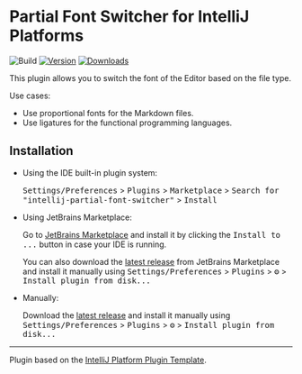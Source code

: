 # Partial Font Switcher for IntelliJ Platforms

![Build](https://github.com/occar421/intellij-partial-font-switcher/workflows/Build/badge.svg)
[![Version](https://img.shields.io/jetbrains/plugin/v/28766.svg)](https://plugins.jetbrains.com/plugin/28766)
[![Downloads](https://img.shields.io/jetbrains/plugin/d/28766.svg)](https://plugins.jetbrains.com/plugin/28766)

<!-- Plugin description -->
This plugin allows you to switch the font of the Editor based on the file type.

Use cases:
- Use proportional fonts for the Markdown files.
- Use ligatures for the functional programming languages.
<!-- Plugin description end -->

## Installation

- Using the IDE built-in plugin system:
  
  <kbd>Settings/Preferences</kbd> > <kbd>Plugins</kbd> > <kbd>Marketplace</kbd> > <kbd>Search for "intellij-partial-font-switcher"</kbd> >
  <kbd>Install</kbd>
  
- Using JetBrains Marketplace:

  Go to [JetBrains Marketplace](https://plugins.jetbrains.com/plugin/MARKETPLACE_ID) and install it by clicking the <kbd>Install to ...</kbd> button in case your IDE is running.

  You can also download the [latest release](https://plugins.jetbrains.com/plugin/MARKETPLACE_ID/versions) from JetBrains Marketplace and install it manually using
  <kbd>Settings/Preferences</kbd> > <kbd>Plugins</kbd> > <kbd>⚙️</kbd> > <kbd>Install plugin from disk...</kbd>

- Manually:

  Download the [latest release](https://github.com/occar421/intellij-partial-font-switcher/releases/latest) and install it manually using
  <kbd>Settings/Preferences</kbd> > <kbd>Plugins</kbd> > <kbd>⚙️</kbd> > <kbd>Install plugin from disk...</kbd>


---
Plugin based on the [IntelliJ Platform Plugin Template][template].

[template]: https://github.com/JetBrains/intellij-platform-plugin-template
[docs:plugin-description]: https://plugins.jetbrains.com/docs/intellij/plugin-user-experience.html#plugin-description-and-presentation
